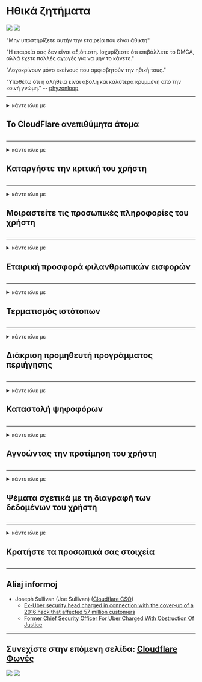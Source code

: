 # Ηθικά ζητήματα

![](https://codeberg.org/crimeflare/cloudflare-tor/media/branch/master/image/itsreallythatbad.jpg)
![](https://codeberg.org/crimeflare/cloudflare-tor/media/branch/master/image/telegram/c81238387627b4bfd3dcd60f56d41626.jpg)

"Μην υποστηρίζετε αυτήν την εταιρεία που είναι άθικτη"

"Η εταιρεία σας δεν είναι αξιόπιστη. Ισχυρίζεστε ότι επιβάλλετε το DMCA, αλλά έχετε πολλές αγωγές για να μην το κάνετε."

"Λογοκρίνουν μόνο εκείνους που αμφισβητούν την ηθική τους."

"Υποθέτω ότι η αλήθεια είναι άβολη και καλύτερα κρυμμένη από την κοινή γνώμη."  -- [phyzonloop](https://twitter.com/phyzonloop)


---


<details>
<summary>κάντε κλικ με

## Το CloudFlare ανεπιθύμητα άτομα
</summary>


Το Cloudflare στέλνει ανεπιθύμητα μηνύματα ηλεκτρονικού ταχυδρομείου σε χρήστες που δεν ανήκουν στο Cloudflare.

- Αποστολή email μόνο σε συνδρομητές που έχουν επιλέξει
- Όταν ο χρήστης λέει "διακοπή", τότε σταματήστε να στέλνετε email

Είναι τόσο απλό. Αλλά το Cloudflare δεν με νοιάζει.
Το Cloudflare είπε ότι η χρήση της υπηρεσίας του μπορεί να σταματήσει όλους τους spammers ή τους εισβολείς.
Πώς μπορούμε να σταματήσουμε το Cloudflare χωρίς να ενεργοποιήσουμε το Cloudflare;


| 🖼 | 🖼 |
| --- | --- |
| ![](https://codeberg.org/crimeflare/cloudflare-tor/media/branch/master/image/cfspam01.jpg) | ![](https://codeberg.org/crimeflare/cloudflare-tor/media/branch/master/image/cfspam03.jpg) |
| ![](https://codeberg.org/crimeflare/cloudflare-tor/media/branch/master/image/cfspam02.jpg) | ![](https://codeberg.org/crimeflare/cloudflare-tor/media/branch/master/image/cfspambrittany.jpg)<br>![](https://codeberg.org/crimeflare/cloudflare-tor/media/branch/master/image/cfspamtwtr.jpg) |

</details>

---

<details>
<summary>κάντε κλικ με

## Καταργήστε την κριτική του χρήστη
</summary>


Αρνητικές κριτικές λογοκριτή Cloudflare.
Εάν δημοσιεύσετε κείμενο anti-Cloudflare στο Twitter, έχετε την ευκαιρία να λάβετε απάντηση από τον υπάλληλο του Cloudflare με το μήνυμα "Όχι, δεν είναι".
Εάν δημοσιεύσετε μια αρνητική κριτική σε οποιονδήποτε ιστότοπο κριτικής, θα προσπαθήσουν να την λογοκρίνουν.


| 🖼 | 🖼 |
| --- | --- |
| ![](https://codeberg.org/crimeflare/cloudflare-tor/media/branch/master/image/cfcenrev_01.jpg)<br>![](https://codeberg.org/crimeflare/cloudflare-tor/media/branch/master/image/cfcenrev_02.jpg) | ![](https://codeberg.org/crimeflare/cloudflare-tor/media/branch/master/image/cfcenrev_03.jpg) |

</details>

---

<details>
<summary>κάντε κλικ με

## Μοιραστείτε τις προσωπικές πληροφορίες του χρήστη
</summary>


Το Cloudflare έχει ένα τεράστιο πρόβλημα παρενόχλησης.
Το Cloudflare κοινοποιεί προσωπικά στοιχεία όσων διαμαρτύρονται για φιλοξενούμενους ιστότοπους.
Μερικές φορές σας ζητούν να δώσετε το πραγματικό σας αναγνωριστικό.
Εάν δεν θέλετε να παρενοχληθείτε, να επιτεθείτε, να χτυπήσετε ή να σκοτώσετε, καλύτερα να μείνετε μακριά από τους ιστότοπους Cloudflared.


| 🖼 | 🖼 |
| --- | --- |
| ![](https://codeberg.org/crimeflare/cloudflare-tor/media/branch/master/image/cfdox_what.jpg) | ![](https://codeberg.org/crimeflare/cloudflare-tor/media/branch/master/image/cfdox_swat.jpg) |
| ![](https://codeberg.org/crimeflare/cloudflare-tor/media/branch/master/image/cfdox_kill.jpg) | ![](https://codeberg.org/crimeflare/cloudflare-tor/media/branch/master/image/cfdox_threat.jpg) |
| ![](https://codeberg.org/crimeflare/cloudflare-tor/media/branch/master/image/cfdox_dox.jpg) | ![](https://codeberg.org/crimeflare/cloudflare-tor/media/branch/master/image/cfdox_ex1.jpg)<br>![](https://codeberg.org/crimeflare/cloudflare-tor/media/branch/master/image/cfdox_ex2.jpg) |

</details>

---

<details>
<summary>κάντε κλικ με

## Εταιρική προσφορά φιλανθρωπικών εισφορών
</summary>


Το CloudFlare ζητά φιλανθρωπικές συνεισφορές.
Είναι πολύ τρομακτικό ότι μια αμερικανική εταιρεία θα ζητούσε φιλανθρωπία μαζί με μη κερδοσκοπικούς οργανισμούς που έχουν καλές αιτίες.
Αν σας αρέσει να αποκλείετε άτομα ή να χάνετε χρόνο άλλων ατόμων, ίσως θελήσετε να παραγγείλετε μερικές πίτσες για υπαλλήλους στο Cloudflare.


![](https://codeberg.org/crimeflare/cloudflare-tor/media/branch/master/image/cfdonate.jpg)

</details>

---

<details>
<summary>κάντε κλικ με

## Τερματισμός ιστότοπων
</summary>


Τι θα κάνετε αν ο ιστότοπός σας κλείσει ξαφνικά;
Υπάρχουν αναφορές ότι το Cloudflare διαγράφει σιωπηλά τη διαμόρφωση του χρήστη ή διακόπτει την υπηρεσία χωρίς προειδοποίηση.
Σας προτείνουμε να βρείτε καλύτερο πάροχο.

![](https://codeberg.org/crimeflare/cloudflare-tor/media/branch/master/image/cftmnt.jpg)

</details>

---

<details>
<summary>κάντε κλικ με

## Διάκριση προμηθευτή προγράμματος περιήγησης
</summary>


Το CloudFlare παρέχει προτιμησιακή μεταχείριση σε όσους χρησιμοποιούν το Firefox ενώ παράλληλα παρέχει εχθρική μεταχείριση σε χρήστες που δεν χρησιμοποιούν το Tor-Browser μέσω του Tor.
Οι χρήστες των οποίων, δικαίως, αρνούνται να εκτελέσουν μη-δωρεάν javascript, λαμβάνουν επίσης εχθρική μεταχείριση.
Αυτή η ανισότητα πρόσβασης είναι κατάχρηση ουδετερότητας δικτύου και κατάχρηση εξουσίας.

![](https://codeberg.org/crimeflare/cloudflare-tor/media/branch/master/image/browdifftbcx.gif)

- Αριστερά: Περιηγητής Tor, Δεξιά: Chrome. Ίδια διεύθυνση IP.

![](https://codeberg.org/crimeflare/cloudflare-tor/media/branch/master/image/browserdiff.jpg)

- Αριστερά: Tor Browser Javascript Disabled, Cookie Enabled
- Δεξιά: Το Chrome Javascript Enabled, Cookie Disabled

![](https://codeberg.org/crimeflare/cloudflare-tor/media/branch/master/image/cfsiryoublocked.jpg)

- QuteBrowser (μικρό πρόγραμμα περιήγησης) χωρίς Tor (Clearnet IP)

| ***Πρόγραμμα περιήγησης*** | ***Πρόσβαση στη θεραπεία*** |
| --- | --- |
| Tor Browser (Η Javascript ενεργοποιήθηκε) | επιτρέπεται η πρόσβαση |
| Firefox (Η Javascript ενεργοποιήθηκε) | η πρόσβαση υποβαθμίστηκε |
| Chromium (Η Javascript ενεργοποιήθηκε) | η πρόσβαση υποβαθμίστηκε |
| Chromium or Firefox (Η Javascript απενεργοποιήθηκε) | Δεν επιτρέπεται η πρόσβαση |
| Chromium or Firefox (Το cookie απενεργοποιήθηκε) | Δεν επιτρέπεται η πρόσβαση |
| QuteBrowser | Δεν επιτρέπεται η πρόσβαση |
| lynx | Δεν επιτρέπεται η πρόσβαση |
| w3m | Δεν επιτρέπεται η πρόσβαση |
| wget | Δεν επιτρέπεται η πρόσβαση |


Γιατί να μην χρησιμοποιήσετε το κουμπί Ήχου για να λύσετε την εύκολη πρόκληση;

Ναι, υπάρχει ένα κουμπί ήχου, αλλά δεν λειτουργεί πάντα μέσω του Tor.
Θα λάβετε αυτό το μήνυμα όταν κάνετε κλικ σε αυτό:

```
Προσπαθήστε ξανά αργότερα
Ο υπολογιστής ή το δίκτυό σας ενδέχεται να στέλνει αυτοματοποιημένα ερωτήματα.
Για την προστασία των χρηστών μας, δεν μπορούμε να επεξεργαστούμε το αίτημά σας αυτήν τη στιγμή.
Για περισσότερες λεπτομέρειες επισκεφθείτε τη σελίδα βοήθειας
```

</details>

---

<details>
<summary>κάντε κλικ με

## Καταστολή ψηφοφόρων
</summary>


Οι ψηφοφόροι στις πολιτείες των ΗΠΑ εγγράφονται για να ψηφίσουν τελικά μέσω του ιστότοπου του υφυπουργού στην πολιτεία κατοικίας τους.
Τα υπουργεία της Δημοκρατίας που ελέγχονται από τους Ρεπουμπλικάνους ασχολούνται με την καταστολή των ψηφοφόρων μέσω της εξουσιοδότησης του ιστότοπου του υφυπουργού μέσω του Cloudflare.
Η εχθρική μεταχείριση των χρηστών Tor στο Cloudflare, η θέση του MITM ως κεντρικό παγκόσμιο σημείο παρακολούθησης και ο επιβλαβής ρόλος του καθιστά τους υποψήφιους ψηφοφόρους απρόθυμους να εγγραφούν.
Ειδικά οι φιλελεύθεροι τείνουν να αγκαλιάζουν την ιδιωτική ζωή.
Τα έντυπα εγγραφής των ψηφοφόρων συλλέγουν ευαίσθητες πληροφορίες σχετικά με την πολιτική κλίση ενός ψηφοφόρου, την προσωπική φυσική διεύθυνση, τον αριθμό κοινωνικής ασφάλισης και την ημερομηνία γέννησης.
Οι περισσότερες πολιτείες δημοσιοποιούν μόνο ένα υποσύνολο αυτών των πληροφοριών, αλλά το Cloudflare βλέπει όλες αυτές τις πληροφορίες όταν κάποιος εγγραφεί για να ψηφίσει.

Λάβετε υπόψη ότι η καταχώριση χαρτιού δεν παρακάμπτει το Cloudflare επειδή οι υπάλληλοι του υπουργού εισόδου δεδομένων του υπουργού θα χρησιμοποιήσουν πιθανώς τον ιστότοπο Cloudflare για να εισαγάγουν τα δεδομένα.

| 🖼 | 🖼 |
| --- | --- |
| ![](https://codeberg.org/crimeflare/cloudflare-tor/media/branch/master/image/cfvotm_01.jpg) | ![](https://codeberg.org/crimeflare/cloudflare-tor/media/branch/master/image/cfvotm_02.jpg) |

- Το Change.org είναι ένας διάσημος ιστότοπος για τη συγκέντρωση ψήφων και την ανάληψη δράσης.
“άνθρωποι παντού ξεκινούν καμπάνιες, κινητοποιούν υποστηρικτές και συνεργάζονται με φορείς λήψης αποφάσεων για την εξεύρεση λύσεων.”
Δυστυχώς, πολλοί άνθρωποι δεν μπορούν να δουν το change.org καθόλου λόγω του επιθετικού φίλτρου του Cloudflare.
Τους εμποδίζεται να υπογράψουν την αναφορά, αποκλείοντας έτσι από τη δημοκρατική διαδικασία.
Η χρήση άλλης πλατφόρμας χωρίς cloud, όπως το OpenPetition βοηθά στην επίλυση του προβλήματος.

| 🖼 | 🖼 |
| --- | --- |
| ![](https://codeberg.org/crimeflare/cloudflare-tor/media/branch/master/image/changeorgasn.jpg) | ![](https://codeberg.org/crimeflare/cloudflare-tor/media/branch/master/image/changeorgtor.jpg) |

- Το "Athenian Project" του Cloudflare προσφέρει δωρεάν προστασία σε επίπεδο επιχείρησης σε κρατικούς και τοπικούς εκλογικούς ιστότοπους.
Είπαν ότι "οι εκλογείς τους μπορούν να έχουν πρόσβαση στις εκλογικές πληροφορίες και στην εγγραφή των ψηφοφόρων", αλλά αυτό είναι ψέμα επειδή πολλοί άνθρωποι δεν μπορούν να περιηγηθούν στον ιστότοπο.

</details>

---

<details>
<summary>κάντε κλικ με

## Αγνοώντας την προτίμηση του χρήστη
</summary>


Εάν εξαιρεθείτε κάτι, περιμένετε ότι δεν θα λάβετε email σχετικά με αυτό.
Το Cloudflare αγνοεί την προτίμηση του χρήστη και κοινοποιεί δεδομένα με εταιρείες τρίτων χωρίς τη συγκατάθεση του πελάτη.
Εάν χρησιμοποιείτε το δωρεάν πακέτο τους, μερικές φορές σας στέλνουν email που σας ζητούν να αγοράσετε μηνιαία συνδρομή.

![](https://codeberg.org/crimeflare/cloudflare-tor/media/branch/master/image/cfviopl_tp.jpg)

</details>

---

<details>
<summary>κάντε κλικ με

## Ψέματα σχετικά με τη διαγραφή των δεδομένων του χρήστη
</summary>


Σύμφωνα με το ιστολόγιο του πρώην πελάτη cloudflare, το Cloudflare λέει ψέματα για τη διαγραφή λογαριασμών.
Σήμερα, πολλές εταιρείες διατηρούν τα δεδομένα σας αφού κλείσετε ή καταργήσετε τον λογαριασμό σας.
Οι περισσότερες καλές εταιρείες το αναφέρουν στην πολιτική απορρήτου τους.
Cloudflare; Οχι.

```
2019-08-05 Το CloudFlare μου έστειλε επιβεβαίωση ότι είχαν καταργήσει τον λογαριασμό μου.
2019-10-02 Έλαβα ένα email από το CloudFlare "γιατί είμαι πελάτης"
```

Το Cloudflare δεν ήξερε για τη λέξη "κατάργηση".
Εάν καταργηθεί πραγματικά, γιατί αυτός ο πρώην πελάτης έλαβε email;
Ανέφερε επίσης ότι η πολιτική απορρήτου του Cloudflare δεν αναφέρεται σε αυτό.

```
Η νέα πολιτική απορρήτου τους δεν αναφέρει τη διατήρηση δεδομένων για ένα χρόνο.
```

![](https://codeberg.org/crimeflare/cloudflare-tor/media/branch/master/image/cfviopl_notdel.jpg)

Πώς μπορείτε να εμπιστευτείτε το Cloudflare εάν η πολιτική απορρήτου τους είναι LIE;

</details>

---

<details>
<summary>κάντε κλικ με

## Κρατήστε τα προσωπικά σας στοιχεία
</summary>


Η διαγραφή του λογαριασμού Cloudflare είναι δύσκολη.

```
Υποβάλετε ένα εισιτήριο υποστήριξης χρησιμοποιώντας την κατηγορία "Λογαριασμός",
και ζητήστε διαγραφή λογαριασμού στο σώμα μηνυμάτων.
Δεν πρέπει να έχετε συσχετιστεί τομείς ή πιστωτικές κάρτες στο λογαριασμό σας πριν ζητήσετε τη διαγραφή.
```

Θα λάβετε αυτό το email επιβεβαίωσης.

![](https://codeberg.org/crimeflare/cloudflare-tor/media/branch/master/image/cf_deleteandkeep.jpg)

"Έχουμε αρχίσει να επεξεργαζόμαστε το αίτημα διαγραφής" αλλά "Θα συνεχίσουμε να αποθηκεύουμε τα προσωπικά σας στοιχεία".

Μπορείτε να "εμπιστευτείτε" αυτό;

</details>

---

## Aliaj informoj

- Joseph Sullivan (Joe Sullivan) ([Cloudflare CSO](https://twitter.com/eastdakota/status/1296522269313785862))
  - [Ex-Uber security head charged in connection with the cover-up of a 2016 hack that affected 57 million customers](https://www.businessinsider.com/uber-data-hack-security-head-joe-sullivan-charged-cover-up-2020-8)
  - [Former Chief Security Officer For Uber Charged With Obstruction Of Justice](https://www.justice.gov/usao-ndca/pr/former-chief-security-officer-uber-charged-obstruction-justice)


---

## Συνεχίστε στην επόμενη σελίδα:   [Cloudflare Φωνές](../PEOPLE.md)

![](https://codeberg.org/crimeflare/cloudflare-tor/media/branch/master/image/freemoldybread.jpg)
![](https://codeberg.org/crimeflare/cloudflare-tor/media/branch/master/image/cfisnotanoption.jpg)
